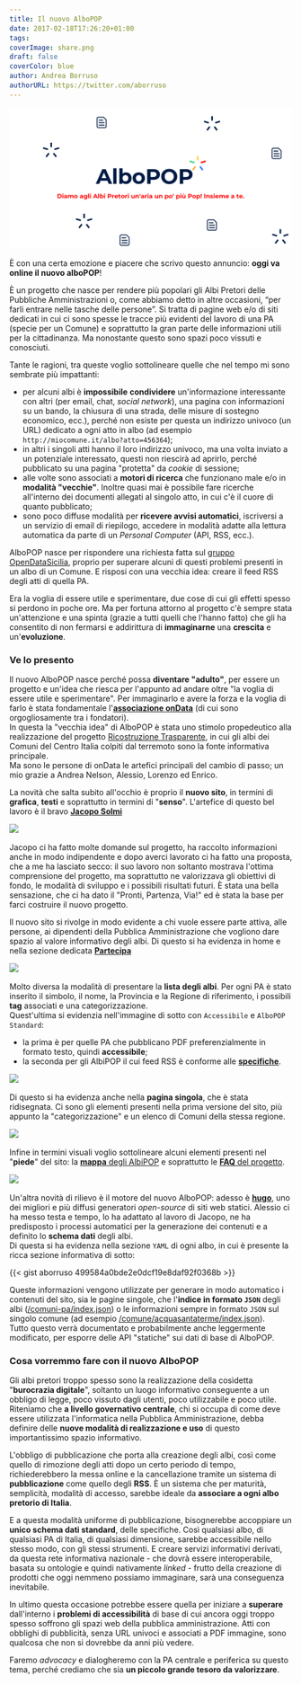 ```yaml
---
title: Il nuovo AlboPOP
date: 2017-02-18T17:26:20+01:00
tags: 
coverImage: share.png
draft: false
coverColor: blue
author: Andrea Borruso
authorURL: https://twitter.com/aborruso
---
```


<img class="img-fluid" src="/images/share.png" /> 

È con una certa emozione e piacere che scrivo questo annuncio: **oggi va online il nuovo alboPOP**!

È un progetto che nasce per rendere più popolari gli Albi Pretori delle Pubbliche Amministrazioni o, come abbiamo detto in altre occasioni, “per farli entrare nelle tasche delle persone”.
Si tratta di pagine web e/o di siti dedicati in cui ci sono spesse le tracce più evidenti del lavoro di una PA (specie per un Comune) e soprattutto la gran parte delle informazioni utili per la cittadinanza. Ma nonostante questo sono spazi poco vissuti e conosciuti.

Tante le ragioni, tra queste voglio sottolineare quelle che nel tempo mi sono sembrate più impattanti:

- per alcuni albi è **impossibile** **condividere** un'informazione interessante con altri (per email, chat, _social network_), una pagina con informazioni su un bando, la chiusura di una strada, delle misure di sostegno economico, ecc.), perché non esiste per questa un indirizzo univoco (un URL) dedicato a ogni atto in albo (ad esempio `http://miocomune.it/albo?atto=456364`);
- in altri i singoli atti hanno il loro indirizzo univoco, ma una volta inviato a un potenziale interessato, questi non riescirà ad aprirlo, perché pubblicato su una pagina "protetta" da _cookie_ di sessione;
- alle volte sono associati a **motori di ricerca** che funzionano male e/o in **modalità "vecchie"**. Inoltre quasi mai è possibile fare ricerche all'interno dei documenti allegati al singolo atto, in cui c'è il cuore di quanto pubblicato;
- sono poco diffuse modalità per **ricevere avvisi automatici**, iscriversi a un servizio di email di riepilogo, accedere in modalità adatte alla lettura automatica da parte di un _Personal Computer_ (API, RSS, ecc.).

AlboPOP nasce per rispondere una richiesta fatta sul [gruppo OpenDataSicilia](https://groups.google.com/forum/#!forum/opendatasicilia), proprio per superare alcuni di questi problemi presenti in un albo di un Comune. E risposi con una vecchia idea: creare il feed RSS degli atti di quella PA.

Era la voglia di essere utile e sperimentare, due cose di cui gli effetti spesso si perdono in poche ore.
Ma per fortuna attorno al progetto c'è sempre stata un'attenzione e una spinta (grazie a tutti quelli che l'hanno fatto) che gli ha consentito di non fermarsi e addirittura di **immaginarne** una **crescita** e un'**evoluzione**.

### Ve lo presento

Il nuovo AlboPOP nasce perché possa **diventare "adulto"**, per essere un progetto e un'idea che riesca per l'appunto ad andare oltre "la voglia di essere utile e sperimentare". Per immaginarlo e avere la forza e la voglia di farlo è stata fondamentale l'[**associazione onData**](http://ondata.it/) (di cui sono orgogliosamente tra i fondatori).<br>In questa la "vecchia idea" di AlboPOP è stata uno stimolo propedeutico alla realizzazione del progetto [Ricostruzione Trasparente](http://ricostruzionetrasparente.it/), in cui gli albi dei Comuni del Centro Italia colpiti dal terremoto sono la fonte informativa principale.<br> Ma sono le persone di onData le artefici principali del cambio di passo; un mio grazie a Andrea Nelson, Alessio, Lorenzo ed Enrico.

La novità che salta subito all'occhio è proprio il **nuovo sito**, in termini di **grafica**, **testi** e soprattutto in termini di "**senso**". L'artefice di questo bel lavoro è il bravo [**Jacopo Solmi**](https://jacoposolmi.github.io/)

<img class="img-fluid" src="/images/AlboPOPnuovo.png" /> 

Jacopo ci ha fatto molte domande sul progetto, ha raccolto informazioni anche in modo indipendente e dopo averci lavorato ci ha fatto una proposta, che a me ha lasciato secco: il suo lavoro non soltanto mostrava l'ottima comprensione del progetto, ma soprattutto ne valorizzava gli obiettivi di fondo, le modalità di sviluppo e i possibili risultati futuri. È stata una bella sensazione, che ci ha dato il "Pronti, Partenza, Via!" ed è stata la base per farci costruire il nuovo progetto.

Il nuovo sito si rivolge in modo evidente a chi vuole essere parte attiva, alle persone, ai dipendenti della Pubblica Amministrazione che vogliono dare spazio al valore informativo degli albi. Di questo si ha evidenza in home e nella sezione dedicata **[Partecipa](/partecipa)**

<img class="img-fluid" src="/images/partecipa.png" /> 

Molto diversa la modalità di presentare la **lista degli albi**. Per ogni PA è stato inserito il simbolo, il nome, la Provincia e la Regione di riferimento, i possibili **tag** associati e una categorizzazione. <br>Quest'ultima si evidenzia nell'immagine di sotto con `Accessibile` e `AlboPOP Standard`:

- la prima è per quelle PA che pubblicano PDF preferenzialmente in formato testo, quindi **accessibile**;
- la seconda per gli AlbiPOP il cui feed RSS è conforme alle [**specifiche**](/specs).

<img class="img-fluid" src="/images/lista.png" /> 

Di questo si ha evidenza anche nella **pagina singola**, che è stata ridisegnata. Ci sono gli elementi presenti nella prima versione del sito, più appunto la "categorizzazione" e un elenco di Comuni della stessa regione.

<img class="img-fluid" src="/images/singleComune.png" />   

Infine in termini visuali voglio sottolineare alcuni elementi presenti nel "**piede**" del sito: la [**mappa** degli AlbiPOP](/mappa) e soprattutto le [**FAQ** del progetto](/faq).

<img class="img-fluid" src="/images/piede.png" />   

Un'altra novità di rilievo è il motore del nuovo AlboPOP: adesso è [**hugo**](https://gohugo.io/), uno dei migliori e più diffusi generatori _open-source_ di siti web statici. Alessio ci ha messo testa e tempo, lo ha adattato al lavoro di Jacopo, ne ha predisposto i processi automatici per la generazione dei contenuti e a definito lo **schema dati** degli albi.<br>
Di questa si ha evidenza nella sezione `YAML` di ogni albo, in cui è presente la ricca sezione informativa di sotto:

{{< gist aborruso 499584a0bde2e0dcf19e8daf92f0368b >}}

Queste informazioni vengono utilizzate per generare in modo automatico i contenuti del sito, sia le pagine singole, che l'**indice in formato `JSON`** degli albi ([/comuni-pa/index.json](/comuni-pa/index.json)) o le informazioni sempre in formato `JSON` sul singolo comune (ad esempio [/comune/acquasantaterme/index.json](/comune/acquasantaterme/index.json)).<br>
Tutto questo verrà documentato e probabilmente anche leggermente modificato, per esporre delle API "statiche" sui dati di base di AlboPOP.

### Cosa vorremmo fare con il nuovo AlboPOP

Gli albi pretori troppo spesso sono la realizzazione della cosìdetta "**burocrazia digitale**", soltanto un luogo informativo conseguente a un obbligo di legge, poco vissuto dagli utenti, poco utilizzabile e poco utile.<br>
Riteniamo che **a livello governativo centrale**, chi si occupa di come deve essere utilizzata l'informatica nella Pubblica Amministrazione, debba definire delle **nuove modalità di realizzazione e uso** di questo importantissimo spazio informativo.<br>

L'obbligo di pubblicazione che porta alla creazione degli albi, così come quello di rimozione degli atti dopo un certo periodo di tempo, richiederebbero la messa online e la cancellazione tramite un sistema di **pubblicazione** come quello degli **RSS**. È un sistema che per maturità, semplicità, modalità di accesso, sarebbe ideale da **associare a ogni albo pretorio di Italia**.

E a questa modalità uniforme di pubblicazione, bisognerebbe accoppiare un **unico schema dati standard**, delle specifiche. Così qualsiasi albo, di qualsiasi PA di Italia, di qualsiasi dimensione, sarebbe accessibile nello stesso modo, con gli stessi strumenti. E creare servizi informativi derivati, da questa rete informativa nazionale - che dovrà essere interoperabile, basata su ontologie e quindi nativamente _linked_ - frutto della creazione di prodotti che oggi nemmeno possiamo immaginare, sarà una conseguenza inevitabile.

In ultimo questa occasione potrebbe essere quella per iniziare a **superare** dall'interno i **problemi di accessibilità** di base di cui ancora oggi troppo spesso soffrono gli spazi web della pubblica amministrazione. Atti con obblighi di pubblicità, senza URL univoci e associati a PDF immagine, sono qualcosa che non si dovrebbe da anni più vedere.

Faremo _advocacy_ e dialogheremo con la PA centrale e periferica su questo tema, perché crediamo che sia **un piccolo grande tesoro da valorizzare**.
